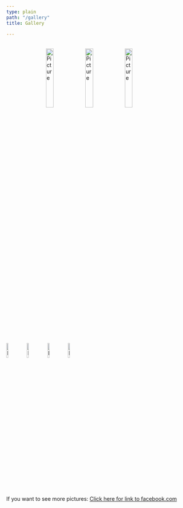 ```yaml
---
type: plain
path: "/gallery"
title: Gallery

---
```

<br />

<img src="https://ilymun.org/images/gallery-img/child1.jpg" alt="Picture" style="height:0%;width:20%;">

<img src="https://ilymun.org/images/gallery-img/flag1.jpg" alt="Picture" style="height:20%;width:20%;">

<img src="https://ilymun.org/images/gallery-img/flag2.jpg" alt="Picture" style="height:20%;width:20%;">

<img src="https://ilymun.org/images/gallery-img/flag3.jpg" alt="Picture" style="height:20%;width:20%;">

<br />

<img src="https://ilymun.org/images/gallery-img/fun1.jpg" alt="Picture" style="height:10%;width:10%;">

<img src="https://ilymun.org/images/gallery-img/special-conf1.jpg" alt="Picture" style="height:10%;width:10%;">

<img src="https://ilymun.org/images/gallery-img/undp1.jpg" alt="Picture" style="height:10%;width:10%;">

<img src="https://ilymun.org/images/gallery-img/undp2.jpg" alt="Picture" style="height:10%;width:10%;">

<p>If you want to see more pictures: <a href="https://www.facebook.com/internationallyonmun">Click here for link to facebook.com</a></p>